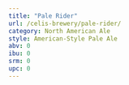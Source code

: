 ```yaml
---
title: "Pale Rider"
url: /celis-brewery/pale-rider/
category: North American Ale
style: American-Style Pale Ale
abv: 0
ibu: 0
srm: 0
upc: 0
---
```


